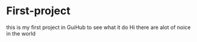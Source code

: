 # First-project
this is my first project in GuiHub to see what it do 
Hi there are alot of noice in the world
